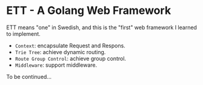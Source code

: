 # ETT - A Golang Web Framework

ETT means "one" in Swedish, and this is the "first" web framework I learned to implement.

* `Context`: encapsulate Request and Respons.
* `Trie Tree`: achieve dynamic routing.
* `Route Group Control`: achieve group control.
* `Middleware`: support middleware.

To be continued...
